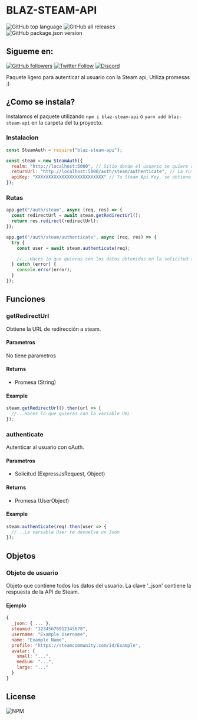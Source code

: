 # BLAZ-STEAM-API
![GitHub top language](https://img.shields.io/github/languages/top/Blazester/steam-api-node?style=for-the-badge)
![GitHub all releases](https://img.shields.io/github/downloads/Blazester/steam-api-node/total?style=for-the-badge)
![GitHub package.json version](https://img.shields.io/github/package-json/v/Blazester/steam-api-node?style=for-the-badge)
## Sigueme en:
[![GitHub followers](https://img.shields.io/github/followers/blazester?label=Sigueme&style=social)](https://github.com/Blazester)
[![Twitter Follow](https://img.shields.io/twitter/follow/blazestergg?label=Sigueme&style=social)](https://twitter.com/BlazesterGG)
[![Discord](https://img.shields.io/discord/648638892563628032?label=Discord&style=flat-square)](https://discord.com/invite/7nB83hvZ8y)

Paquete ligero para autenticar al usuario con la Steam api, Utiliza promesas :)

## ¿Como se instala?

Instalamos el paquete utilizando `npm i blaz-steam-api` o `yarn add blaz-steam-api` en la carpeta del tu proyecto.

### Instalacion

```javascript
const SteamAuth = require("blaz-steam-api");

const steam = new SteamAuth({
  realm: "http://localhost:5000", // Sitio donde el usuario se quiere registrar, es decir, tu dominio de la pagina web
  returnUrl: "http://localhost:5000/auth/steam/authenticate", // La ruta donde quieres que redirija al usuario, Tiene que ser del mismo dominio de que el Realm 
  apiKey: "XXXXXXXXXXXXXXXXXXXXXXXXXX" // Tu Steam Api Key, se obtiene de https://steamcommunity.com/dev/apikey
});
```

### Rutas

```javascript
app.get("/auth/steam", async (req, res) => {
  const redirectUrl = await steam.getRedirectUrl();
  return res.redirect(redirectUrl);
});

app.get("/auth/steam/authenticate", async (req, res) => {
  try {
    const user = await steam.authenticate(req);

    //...Haces lo que quieras con los datos obtenidos en la solicitud (req)
  } catch (error) {
    console.error(error);
  }
});
```

## Funciones

### getRedirectUrl

Obtiene la URL de redirección a steam.

#### Parametros

No tiene parametros

#### Returns

- Promesa (String)

#### Example

```javascript
steam.getRedirectUrl().then(url => {
  //...Haces lo que quieras con la variable URL
});
```

### authenticate

Autenticar al usuario con oAuth.

#### Parametros

- Solicitud (ExpressJsRequest, Object)

#### Returns

- Promesa (UserObject)

#### Example

```javascript
steam.authenticate(req).then(user => {
  //...La variable User te devuelve un Json
});
```

## Objetos

### Objeto de usuario

Objeto que contiene todos los datos del usuario. La clave '_json' contiene la respuesta de la API de Steam.

#### Ejemplo

```javascript
{
  _json: { ... },
  steamid: "12345678912345678",
  username: "Example Username",
  name: "Example Name",
  profile: "https://steamcommunity.com/id/Example",
  avatar: {
    small: "...",
    medium: "...",
    large: "..."
  }
}
```

## License

![NPM](https://img.shields.io/npm/l/blaz-steam-api?style=for-the-badge)